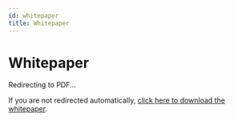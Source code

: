 ```yaml
---
id: whitepaper
title: Whitepaper
---
```


<script>
  window.location.href = '/wp/v5_whitepaper.pdf';
</script>

# Whitepaper

Redirecting to PDF...

If you are not redirected automatically, [click here to download the whitepaper](/wp/v5_whitepaper.pdf).